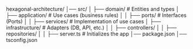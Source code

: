 hexagonal-architecture/
│── src/
│   ├── domain/            # Entities and types
│   ├── application/       # Use cases (business rules)
│   │   ├── ports/         # Interfaces (Ports)
│   │   ├── services/      # Implementation of use cases
│   ├── infrastructure/    # Adapters (DB, API, etc.)
│   │   ├── controllers/
│   │   ├── repositories/
│   │   ├── server.ts      # Initializes the app
│── package.json
│── tsconfig.json
